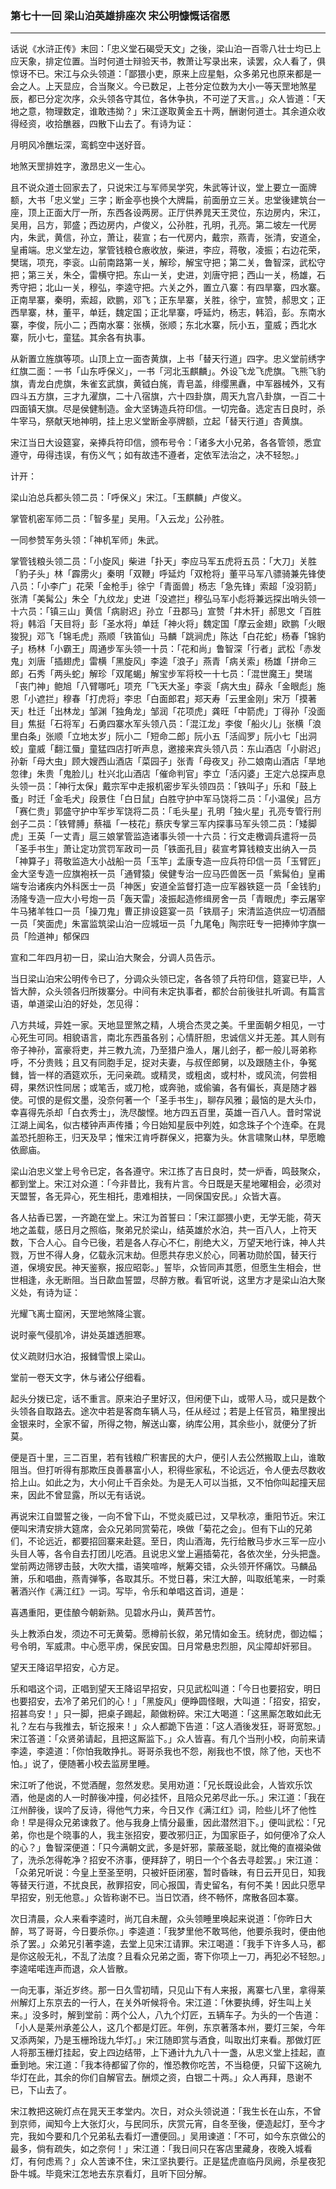 ### 第七十一回 梁山泊英雄排座次 宋公明慷慨话宿愿
---

话说《水浒正传》末回：「忠义堂石碣受天文」之後，梁山泊一百零八壮士均已上应天象，排定位置。当时何道士辩验天书，教萧让写录出来，读罢，众人看了，俱惊讶不已。宋江与众头领道：「鄙猥小吏，原来上应星魁，众多弟兄也原来都是一会之人。上天显应，合当聚义。今已数足，上苍分定位数为大小一等天罡地煞星辰，都已分定次序，众头领各守其位，各休争执，不可逆了天言。」众人皆道：「天地之意，物理数定，谁敢违拗？」宋江遂取黄金五十两，酬谢何道士。其余道众收得经资，收拾醮器，四散下山去了。有诗为证：  

月明风冷醮坛深，鸾鹤空中送好音。  

地煞天罡排姓字，激昂忠义一生心。  

且不说众道士回家去了，只说宋江与军师吴学究，朱武等计议，堂上要立一面牌额，大书「忠义堂」三字；断金亭也换个大牌扁，前面册立三关。忠堂後建筑台一座，顶上正面大厅一所，东西各设两房。正厅供养晁天王灵位，东边房内，宋江，吴用，吕方，郭盛；西边房内，卢俊义，公孙胜，孔明，孔亮。第二坡左一代房内，朱武，黄信，孙立，萧让，裴宣；右一代房内，戴宗，燕青，张清，安道全，皇甫端。忠义堂左边，掌管钱粮仓廒收放，柴进，李应，蒋敬，凌振；右边花荣，樊瑞，项充，李衮。山前南路第一关，解珍，解宝守把；第二关，鲁智深，武松守把；第三关，朱仝，雷横守把。东山一关，史进，刘唐守把；西山一关，杨雄，石秀守把；北山一关，穆弘，李逵守把。六关之外，置立八寨：有四旱寨，四水寨。正南旱寨，秦明，索超，欧鹏，邓飞；正东旱寨，关胜，徐宁，宣赞，郝思文；正西旱寨，林，董平，单廷，魏定国；正北旱寨，呼延灼，杨志，韩滔，彭。东南水寨，李俊，阮小二；西南水寨：张横，张顺；东北水寨，阮小五，童威；西北水寨，阮小七，童猛。其余各有执事。  

从新置立旌旗等项。山顶上立一面杏黄旗，上书「替天行道」四字。忠义堂前绣字红旗二面：一书「山东呼保义」，一书「河北玉麒麟」。外设飞龙飞虎旗。飞熊飞豹旗，青龙白虎旗，朱雀玄武旗，黄钺白旄，青皂盖，绯缨黑纛，中军器械外，又有四斗五方旗，三才九濯旗，二十八宿旗，六十四卦旗，周天九宫八卦旗，一百二十四面镇天旗。尽是侯健制造。金大坚铸造兵符印信。一切完备。选定吉日良时，杀牛宰马，祭献天地神明，挂上忠义堂断金亭牌额，立起「替天行道」杏黄旗。  

宋江当日大设筵宴，亲捧兵符印信，颁布号令：「诸多大小兄弟，各各管领，悉宜遵守，毋得违误，有伤义气；如有故违不遵者，定依军法治之，决不轻恕。」  

计开：  

梁山泊总兵都头领二员：「呼保义」宋江。「玉麒麟」卢俊义。  

掌管机密军师二员：「智多星」吴用。「入云龙」公孙胜。  

一同参赞军务头领：「神机军师」朱武。  

掌管钱粮头领二员：「小旋风」柴进「扑天」李应马军五虎将五员：「大刀」关胜「豹子头」林「霹雳火」秦明「双鞭」呼延灼「双枪将」董平马军八骠骑兼先锋使八员：「小李广」花荣「金枪手」徐宁「青面兽」杨志「急先锋」索超「没羽箭」张清「美髯公」朱仝「九纹龙」史进「没遮拦」穆弘马军小彪将兼远探出哨头领一十六员：「镇三山」黄信「病尉迟」孙立「丑郡马」宣赞「井木犴」郝思文「百胜将」韩滔「天目将」彭「圣水将」单廷「神火将」魏定国「摩云金翅」欧鹏「火眼狻猊」邓飞「锦毛虎」燕顺「铁笛仙」马麟「跳涧虎」陈达「白花蛇」杨春「锦豹子」杨林「小霸王」周通步军头领一十员：「花和尚」鲁智深「行者」武松「赤发鬼」刘唐「插翅虎」雷横「黑旋风」李逵「浪子」燕青「病关索」杨雄「拼命三郎」石秀「两头蛇」解珍「双尾蝎」解宝步军将校一十七员：「混世魔王」樊瑞「丧门神」鲍旭「八臂哪吒」项充「飞天大圣」李衮「病大虫」薛永「金眼彪」施恩「小遮拦」穆春「打虎将」李忠「白面郎君」郑天寿「云里金刚」宋万「摸著天」杜迁「出林龙」邹渊「独角龙」邹润「花项虎」龚旺「中箭虎」丁得孙「没面目」焦挺「石将军」石勇四寨水军头领八员：「混江龙」李俊「船火儿」张横「浪里白条」张顺「立地太岁」阮小二「短命二郎」阮小五「活阎罗」阮小七「出洞蛟」童威「翻江蜃」童猛四店打听声息，邀接来宾头领八员：东山酒店「小尉迟」孙新「母大虫」顾大嫂西山酒店「菜园子」张青「母夜叉」孙二娘南山酒店「旱地忽律」朱贵「鬼脸儿」杜兴北山酒店「催命判官」李立「活闪婆」王定六总探声息头领一员：「神行太保」戴宗军中走报机密步军头领四员：「铁叫子」乐和「鼓上蚤」时迁「金毛犬」段景住「白日鼠」白胜守护中军马饶将二员：「小温侯」吕方「赛仁贵」郭盛守护中军步军饶将二员：「毛头星」孔明「独火星」孔亮专管行刑刽子二员：「铁臂膊」蔡福「一枝花」蔡庆专掌三军内探事马军头领二员：「矮脚虎」王英「一丈青」扈三娘掌管监造诸事头领一十六员：行文走檄调兵遣将一员「圣手书生」萧让定功赏罚军政司一员「铁面孔目」裴宣考算钱粮支出纳入一员「神算子」蒋敬监造大小战船一员「玉竿」孟康专造一应兵符印信一员「玉臂匠」金大坚专造一应旗袍袄一员「通臂猿」侯健专治一应马匹兽医一员「紫髯伯」皇甫端专治诸疾内外科医士一员「神医」安道全监督打造一应军器铁筵一员「金钱豹」汤隆专造一应大小号炮一员「轰天雷」凌振起造修缉房舍一员「青眼虎」李云屠宰牛马猪羊牲口一员「操刀鬼」曹正排设筵宴一员「铁扇子」宋清监造供应一切酒醋一员「笑面虎」朱富监筑梁山泊一应城垣一员「九尾龟」陶宗旺专一把捧帅字旗一员「险道神」郁保四  

宣和二年四月初一日，梁山泊大聚会，分调人员告示。  

当日梁山泊宋公明传令已了，分调众头领已定，各各领了兵符印信，筵宴已毕，人皆大醉，众头领各归所拨寨分。中间有未定执事者，都於台前後驻扎听调。有篇言语，单道梁山泊的好处，怎见得：  

八方共域，异姓一家。天地显罡煞之精，人境合杰灵之美。千里面朝夕相见，一寸心死生可同。相貌语言，南北东西虽各别；心情肝胆，忠诚信义并无差。其人则有帝子神孙，富豪将吏，并三教九流，乃至猎户渔人，屠儿刽子，都一般儿哥弟称呼，不分贵贱；且又有同胞手足，捉对夫妻，与叔侄郎舅，以及跟随主仆，争冤雠，皆一样的酒筵欢乐，无问亲疏。或精灵，或粗卤，或村朴，或风流，何尝相碍，果然识性同居；或笔舌，或刀枪，或奔驰，或偷骗，各有偏长，真是随才器使。可恨的是假文墨，没奈何著一个「圣手书生」，聊存风雅；最恼的是大头巾，幸喜得先杀却「白衣秀士」，洗尽酸悭。地方四五百里，英雄一百八人。昔时常说江湖上闻名，似古楼钟声声传播；今日始知星辰中列姓，如念珠子个个连牵。在晁盖恐托胆称王，归天及早；惟宋江肯呼群保义，把寨为头。休言啸聚山林，早愿瞻依廊庙。  

梁山泊忠义堂上号令已定，各各遵守。宋江拣了吉日良时，焚一炉香，鸣鼓聚众，都到堂上。宋江对众道：「今非昔比，我有片言。今日既是天星地曜相会，必须对天盟誓，各无异心，死生相托，患难相扶，一同保国安民。」众皆大喜。  

各人拈香已罢，一齐跪在堂上。宋江为首誓曰：「宋江鄙猥小吏，无学无能，荷天地之盖载，感日月之照临，聚弟兄於梁山，结英雄於水泊，共一百八人，上符天数，下合人心。自今已後，若是各人存心不仁，削绝大义，万望天地行诛，神人共戮，万世不得人身，亿载永沉末劫。但愿共存忠义於心，同著功勋於国，替天行道，保境安民。神天鉴察，报应昭彰。」誓毕，众皆同声其愿，但愿生生相会，世世相逢，永无断阻。当日歃血誓盟，尽醉方散。看官听说，这里方才是梁山泊大聚义处，有诗为证：  

光耀飞离士窟闲，天罡地煞降尘寰。  

说时豪气侵肌冷，讲处英雄透胆寒。  

仗义疏财归水泊，报雠雪恨上梁山。  

堂前一卷天文字，休与诸公仔细看。  

起头分拨已定，话不重言。原来泊子里好汉，但闲便下山，或带人马，或只是数个头领各自取路去。途次中若是客商车辆人马，任从经过；若是上任官员，箱里搜出金银来时，全家不留，所得之物，解送山寨，纳库公用，其余些小，就便分了折莫。  

便是百十里，三二百里，若有钱粮广积害民的大户，便引人去公然搬取上山，谁敢阻当。但打听得有那欺压良善暴富小人，积得些家私，不论远近，令人便去尽数收拾上山。如此之为，大小何止千百余处。为是无人可以当抵，又不怕你叫起撞天屈来，因此不曾显露，所以无有话说。  

再说宋江自盟誓之後，一向不曾下山，不觉炎威已过，又早秋凉，重阳节近。宋江便叫宋清安排大筵席，会众兄弟同赏菊花，唤做「菊花之会」。但有下山的兄弟们，不论远近，都要招回寨来赴筵。至日，肉山酒海，先行给散马步水三军一应小头目人等，各令自去打团儿吃酒。且说忠义堂上遍插菊花，各依次坐，分头把盏。堂前两边筛锣击鼓，大吹大擂，语笑喧哗，觥筹交错，众头领开怀痛饮。马麟品箫，乐和唱曲，燕青弹筝，各取其乐。不觉日暮，宋江大醉，叫取纸笔来，一时乘著酒兴作《满江红》一词。写毕，令乐和单唱这首词，道是：  

喜遇重阳，更佳酿今朝新熟。见碧水丹山，黄芦苦竹。  

头上教添白发，须边不可无黄菊。愿樽前长叙，弟兄情如金玉。统豺虎，御边幅；号令明，军威肃。中心愿平虏，保民安国。日月常悬忠烈胆，风尘障却奸邪目。  

望天王降诏早招安，心方足。  

乐和唱这个词，正唱到望天王降诏早招安，只见武松叫道：「今日也要招安，明日也要招安，去冷了弟兄们的心！」「黑旋风」便睁圆怪眼，大叫道：「招安，招安，招甚鸟安！」只一脚，把桌子踢起，颠做粉碎。宋江大喝道：「这黑厮怎敢如此无礼？左右与我推去，斩讫报来！」众人都跪下告道：「这人酒後发狂，哥哥宽恕。」宋江答道：「众贤弟请起，且把这厮监下。」众人皆喜。有几个当刑小校，向前来请李逵，李逵道：「你怕我敢挣扎。哥哥杀我也不怨，剐我也不恨，除了他，天也不怕。」说了，便随著小校去监房里睡。  

宋江听了他说，不觉酒醒，忽然发悲。吴用劝道：「兄长既设此会，人皆欢乐饮酒，他是卤的人一时醉後冲撞，何必挂怀，且陪众兄弟尽此一乐。」宋江道：「我在江州醉後，误吟了反诗，得他气力来，今日又作《满江红》词，险些儿坏了他性命！早是得众兄弟谏救了。他与我身上情分最重，因此潜然泪下。」便叫武松：「兄弟，你也是个晓事的人，我主张招安，要改邪归正，为国家臣子，如何便冷了众人的心？」鲁智深便道：「只今满朝文武，多是奸邪，蒙蔽圣聪，就比俺的直裰染做了，洗杀怎得乾净？招安不济事，便拜辞了，明日一个个各去寻趁罢。」宋江道：「众弟兄听说：今皇上至圣至明，只被奸臣闭塞，暂时昏昧，有日云开见日，知我等替天行道，不扰良民，赦罪招安，同心报国，青史留名，有何不美！因此只愿早早招安，别无他意。」众皆称谢不已。当日饮酒，终不畅怀，席散各回本寨。  

次日清晨，众人来看李逵时，尚兀自未醒，众头领睡里唤起来说道：「你昨日大醉，骂了哥哥，今日要杀你。」李逵道：「我梦里他不敢骂他，他要杀我时，便由他杀了罢。」众弟兄引著李逵，去堂上见宋江请罪。宋江喝道：「我手下许多人马，都是你这般无礼，不乱了法度？且看众兄弟之面，寄下你项上一刀，再犯必不轻恕。」李逵喏喏连声而退，众人皆散。  

一向无事，渐近岁终。那一日久雪初晴，只见山下有人来报，离寨七八里，拿得莱州解灯上东京去的一行人，在关外听候将令。宋江道：「休要执缚，好生叫上关来。」没多时，解到堂前：两个公人，八九个灯匠，五辆车子。为头的一个告道：「小人是莱州承差公人，这几个都是灯匠。年例，东京著落本州，要灯三架，今年又添两架，乃是玉栅玲珑九华灯。」宋江随即赏与酒食，叫取出灯来看。那做灯匠人将那玉栅灯挂起，安上四边结带，上下通计九九八十一盏，从忠义堂上挂起，直垂到地。宋江道：「我本待都留了你的，惟恐教你吃苦，不当稳便，只留下这碗九华灯在此，其余的你们自解官去。酬烦之资，白银二十两。」众人再拜，恳谢不已，下山去了。  

宋江教把这碗灯点在晁天王孝堂内。次日，对众头领说道：「我生长在山东，不曾到京师，闻知今上大张灯火，与民同乐，庆赏元宵，自冬至後，便造起灯，至今才完，我如今要和几个兄弟私去看灯一遭便回。」吴用谏道：「不可，如今东京做公的最多，倘有疏失，如之奈何！」宋江道：「我日间只在客店里藏身，夜晚入城看灯，有何虑焉？」众人苦谏不住，宋江坚执要行。正是猛虎直临丹凤阙，杀星夜犯卧牛城。毕竟宋江怎地去东京看灯，且听下回分解。  
